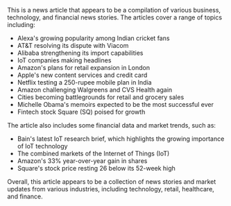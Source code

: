 This is a news article that appears to be a compilation of various business, technology, and financial news stories. The articles cover a range of topics including:

* Alexa's growing popularity among Indian cricket fans
* AT&T resolving its dispute with Viacom
* Alibaba strengthening its import capabilities
* IoT companies making headlines
* Amazon's plans for retail expansion in London
* Apple's new content services and credit card
* Netflix testing a 250-rupee mobile plan in India
* Amazon challenging Walgreens and CVS Health again
* Cities becoming battlegrounds for retail and grocery sales
* Michelle Obama's memoirs expected to be the most successful ever
* Fintech stock Square (SQ) poised for growth

The article also includes some financial data and market trends, such as:

* Bain's latest IoT research brief, which highlights the growing importance of IoT technology
* The combined markets of the Internet of Things (IoT)
* Amazon's 33% year-over-year gain in shares
* Square's stock price resting 26 below its 52-week high

Overall, this article appears to be a collection of news stories and market updates from various industries, including technology, retail, healthcare, and finance.